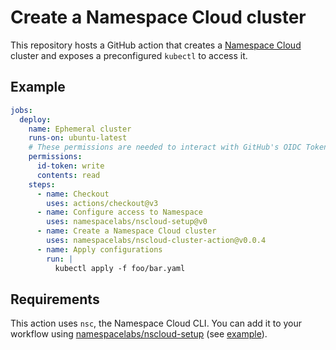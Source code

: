 # Create a Namespace Cloud cluster

This repository hosts a GitHub action that creates a [Namespace Cloud](https://cloud.namespace.so)
cluster and exposes a preconfigured `kubectl` to access it.

## Example

```yaml
jobs:
  deploy:
    name: Ephemeral cluster
    runs-on: ubuntu-latest
    # These permissions are needed to interact with GitHub's OIDC Token endpoint.
    permissions:
      id-token: write
      contents: read
    steps:
      - name: Checkout
        uses: actions/checkout@v3
      - name: Configure access to Namespace
        uses: namespacelabs/nscloud-setup@v0
      - name: Create a Namespace Cloud cluster
        uses: namespacelabs/nscloud-cluster-action@v0.0.4
      - name: Apply configurations
        run: |
          kubectl apply -f foo/bar.yaml
```

## Requirements

This action uses `nsc`, the Namespace Cloud CLI.
You can add it to your workflow using [namespacelabs/nscloud-setup](https://github.com/namespacelabs/nscloud-setup)
(see [example](#example)).
